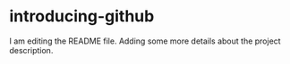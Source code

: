 # introducing-github
I am editing the README file. Adding some more details about the project description.
